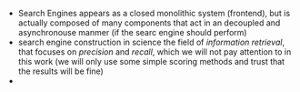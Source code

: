 * Search Engines appears as a closed monolithic system (frontend), but is actually composed of many components that act in an decoupled and asynchronouse manmer (if the searc engine should perform)
* search engine construction in science the field of *information retrieval*, that focuses on *precision* and *recall*, which we will not pay attention to in this work (we will only use some simple scoring methods and trust that the results will be fine)
* 